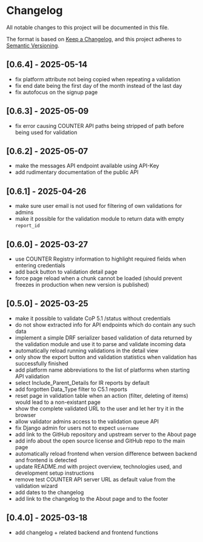# Changelog

All notable changes to this project will be documented in this file.

The format is based on [Keep a Changelog](https://keepachangelog.com/en/1.0.0/),
and this project adheres to [Semantic Versioning](https://semver.org/spec/v2.0.0.html).

## [0.6.4] - 2025-05-14

- fix platform attribute not being copied when repeating a validation
- fix end date being the first day of the month instead of the last day
- fix autofocus on the signup page

## [0.6.3] - 2025-05-09

- fix error causing COUNTER API paths being stripped of path before being used for validation

## [0.6.2] - 2025-05-07

- make the messages API endpoint available using API-Key
- add rudimentary documentation of the public API

## [0.6.1] - 2025-04-26

- make sure user email is not used for filtering of own validations for admins
- make it possible for the validation module to return data with empty `report_id`

## [0.6.0] - 2025-03-27

- use COUNTER Registry information to highlight required fields when entering credentials
- add back button to validation detail page
- force page reload when a chunk cannot be loaded (should prevent freezes in production when new
  version is published)

## [0.5.0] - 2025-03-25

- make it possible to validate CoP 5.1 /status without credentials
- do not show extracted info for API endpoints which do contain any such data
- implement a simple DRF serializer based validation of data returned by the
  validation module and use it to parse and validate incoming data
- automatically reload running validations in the detail view
- only show the export button and validation statistics when validation has successfully finished
- add platform name abbreviations to the list of platforms when starting API validation
- select Include_Parent_Details for IR reports by default
- add forgotten Data_Type filter to C5.1 reports
- reset page in validation table when an action (filter, deleting of items) would lead
  to a non-existant page
- show the complete validated URL to the user and let her try it in the browser
- allow validator admins access to the validation queue API
- fix Django admin for users not to expect `username`
- add link to the GitHub repository and upstream server to the About page
- add info about the open source license and GitHub repo to the main page
- automatically reload frontend when version difference between backend and frontend is detected
- update README.md with project overview, technologies used, and development setup instructions
- remove test COUNTER API server URL as default value from the validation wizard
- add dates to the changelog
- add link to the changelog to the About page and to the footer

## [0.4.0] - 2025-03-18

- add changelog + related backend and frontend functions
